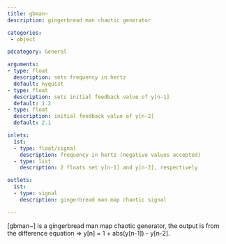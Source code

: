 ```yaml
---
title: gbman~
description: gingerbread man chaotic generator

categories:
 - object

pdcategory: General

arguments:
- type: float
  description: sets frequency in hertz
  default: nyquist
- type: float
  description: sets initial feedback value of y[n-1]
  default: 1.2
- type: float
  description: initial feedback value of y[n-2]
  default: 2.1

inlets:
  1st:
  - type: float/signal
    description: frequency in hertz (negative values accepted)
  - type: list
    description: 2 floats set y[n-1] and y[n-2], respectively

outlets:
  1st:
  - type: signal
    description: gingerbread man map chaotic signal

---
```


[gbman~] is a gingerbread man map chaotic generator, the output is from the difference equation => y[n] = 1 + abs(y[n-1]) - y[n-2].
